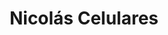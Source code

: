---
title: "Nicolás Celulares"
url: /san-bernardo/nicolas-celulares-ramon-freire/
shop: teléfono móvil
---